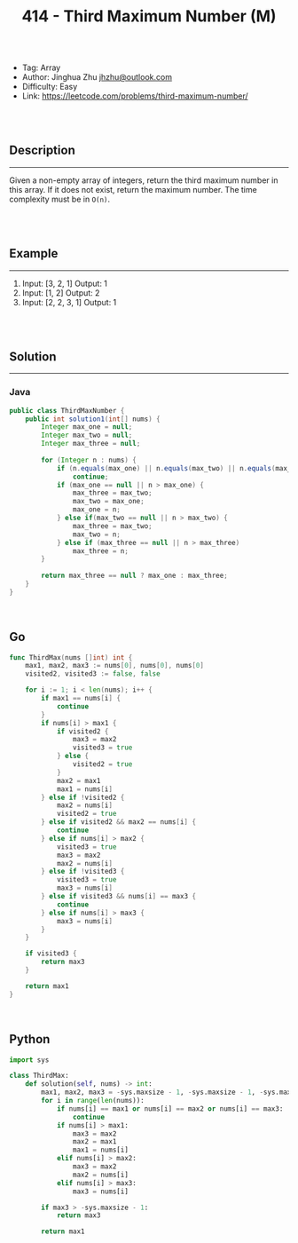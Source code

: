 # <center>414 - Third Maximum Number (M)</center> 



<br></br>

* Tag: Array
* Author: Jinghua Zhu <jhzhu@outlook.com>
* Difficulty: Easy
* Link: https://leetcode.com/problems/third-maximum-number/

<br></br>



## Description
----
Given a non-empty array of integers, return the third maximum number in this array. If it does not exist, return the maximum number. The time complexity must be in `O(n)`.

<br></br>



## Example
----
1. Input: [3, 2, 1] Output: 1
2. Input: [1, 2] Output: 2
3. Input: [2, 2, 3, 1] Output: 1

<br></br>



## Solution
----
### Java
```java
public class ThirdMaxNumber {
    public int solution1(int[] nums) {
    	Integer max_one = null;
        Integer max_two = null;
        Integer max_three = null;
        
        for (Integer n : nums) {
            if (n.equals(max_one) || n.equals(max_two) || n.equals(max_three))
            	continue;
            if (max_one == null || n > max_one) {
                max_three = max_two;
                max_two = max_one;
                max_one = n;
            } else if(max_two == null || n > max_two) {
                max_three = max_two;
                max_two = n;
            } else if (max_three == null || n > max_three)
                max_three = n;
        }
        
        return max_three == null ? max_one : max_three;
    }
}
```

<br>


## Go
```go
func ThirdMax(nums []int) int {
	max1, max2, max3 := nums[0], nums[0], nums[0]
	visited2, visited3 := false, false

	for i := 1; i < len(nums); i++ {
		if max1 == nums[i] {
			continue
		}
		if nums[i] > max1 {
			if visited2 {
				max3 = max2
				visited3 = true
			} else {
				visited2 = true
			}
			max2 = max1
			max1 = nums[i]
		} else if !visited2 {
			max2 = nums[i]
			visited2 = true
		} else if visited2 && max2 == nums[i] {
			continue
		} else if nums[i] > max2 {
			visited3 = true
			max3 = max2
			max2 = nums[i]
		} else if !visited3 {
			visited3 = true
			max3 = nums[i]
		} else if visited3 && nums[i] == max3 {
			continue
		} else if nums[i] > max3 {
			max3 = nums[i]
		}
	}

	if visited3 {
		return max3
	}

	return max1
}
```

<br>


## Python
```python
import sys

class ThirdMax:
    def solution(self, nums) -> int:
        max1, max2, max3 = -sys.maxsize - 1, -sys.maxsize - 1, -sys.maxsize - 1
        for i in range(len(nums)):
            if nums[i] == max1 or nums[i] == max2 or nums[i] == max3:
                continue
            if nums[i] > max1:
                max3 = max2
                max2 = max1
                max1 = nums[i]
            elif nums[i] > max2:
                max3 = max2
                max2 = nums[i]
            elif nums[i] > max3:
                max3 = nums[i]

        if max3 > -sys.maxsize - 1:
            return max3

        return max1
```
